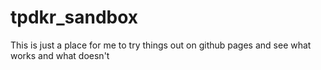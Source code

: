 # tpdkr_sandbox
This is just a place for me to try things out on github pages and see what works and what doesn't
